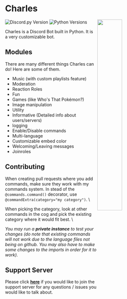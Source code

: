 # Charles

<img align="right" src="https://i.imgur.com/XzG1LMK.png" width="40%">

![Discord.py Version](https://img.shields.io/badge/discord.py-1.2.5-blue?style=flat-square)
![Python Versions](https://img.shields.io/badge/python-3.6%20%7C%203.7-blue?style=flat-square)

Charles is a Discord Bot built in Python. It is a very customizable bot.

## Modules

There are many different things Charles can do!
Here are some of them.

* Music (with custom playlists feature)
* Moderation
* Reaction Roles
* Fun
* Games (like Who's That Pokémon?)
* Image manipulation
* Utility
* Informative (Detailed info about users/servers)
* logging
* Enable/Disable commands
* Multi-language
* Customizable embed color
* Welcoming/Leaving messages
* Joinroles

## Contributing

When creating pull requests where you add commands, make sure they work with my commands system. In stead of the `@commands.command()` decorator, use `@commandExtra(category="my category")`. \

When picking the category, look at other commands in the cog and pick the existing category where it would fit best. \

*You may run a **private instance** to test your changes (do note that existing commands will not work due to the language files not being on github. You may also have to make some changes to the imports in order for it to work).*

## Support Server

Please click [**here**](https://discordapp.com/invite/wZSH7pz) if you would like to join the support server for any questions / issues you would like to talk about.

